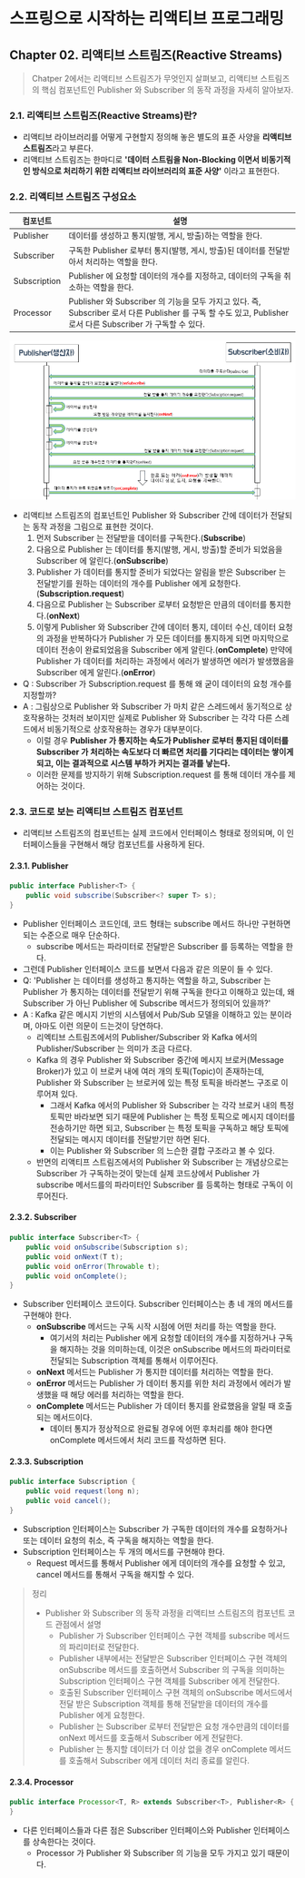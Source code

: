 # 스프링으로 시작하는 리액티브 프로그래밍
## Chapter 02. 리액티브 스트림즈(Reactive Streams)
> Chatper 2에서는 리액티브 스트림즈가 무엇인지 살펴보고, 리액티브 스트림즈의 핵심 컴포넌트인 Publisher 와 Subscriber 의 동작 과정을 자세히 알아보자.
### 2.1. 리액티브 스트림즈(Reactive Streams)란?
- 리액티브 라이브러리를 어떻게 구현할지 정의해 놓은 별도의 표준 사양을 **리액티브 스트림즈**라고 부른다.
- 리액티브 스트림즈는 한마디로 **'데이터 스트림을 Non-Blocking 이면서 비동기적인 방식으로 처리하기 위한 리액티브 라이브러리의 표준 사양'** 이라고 표현한다.

### 2.2. 리액티브 스트림즈 구성요소
| 컴포넌트         | 설명                                                                                                                         |
|--------------|----------------------------------------------------------------------------------------------------------------------------|
| Publisher    | 데이터를 생성하고 통지(발행, 게시, 방출)하는 역할을 한다.                                                                                         |
| Subscriber   | 구독한 Publisher 로부터 통지(발행, 게시, 방출)된 데이터를 전달받아서 처리하는 역할을 한다.                                                                  |
| Subscription | Publisher 에 요청할 데이터의 개수를 지정하고, 데이터의 구독을 취소하는 역할을 한다.                                                                       |
| Processor    | Publisher 와 Subscriber 의 기능을 모두 가지고 있다. 즉, Subscriber 로서 다른 Publisher 를 구독 할 수도 있고, Publisher 로서 다른 Subscriber 가 구독할 수 있다. |
![Publisher와 Subscriber의 동작 과정](../img/Publisher_And_Subscriber_Flow.png)
- 리액티브 스트림즈의 컴포넌트인 Publisher 와 Subscriber 간에 데이터가 전달되는 동작 과정을 그림으로 표현한 것이다.
  1. 먼저 Subscriber 는 전달받을 데이터를 구독한다.(**Subscribe**)
  2. 다음으로 Publisher 는 데이터를 통지(발행, 게시, 방출)할 준비가 되었음을 Subscriber 에 알린다.(**onSubscribe**)
  3. Publisher 가 데이터를 통지할 준비가 되었다는 알림을 받은 Subscriber 는 전달받기를 원하는 데이터의 개수를 Publisher 에게 요청한다.(**Subscription.request**)
  4. 다음으로 Publisher 는 Subscriber 로부터 요청받은 만큼의 데이터를 통지한다.(**onNext**)
  5. 이렇게 Publisher 와 Subscriber 간에 데이터 통지, 데이터 수신, 데이터 요청의 과정을 반복하다가 Publisher 가 모든 데이터를 통지하게 되면 마지막으로 데이터 전송이 완료되었음을 Subscriber 에게 알린다.(**onComplete**) 만약에 Publisher 가 데이터를 처리하는 과정에서 에러가 발생하면 에러가 발생했음을 Subscriber 에게 알린다.(**onError**)
- Q : Subscriber 가 Subscription.request 를 통해 왜 굳이 데이터의 요청 개수를 지정할까?
- A : 그림상으로 Publisher 와 Subscriber 가 마치 같은 스레드에서 동기적으로 상호작용하는 것처러 보이지만 실제로 Publisher 와 Subscriber 는 각각 다른 스레드에서 비동기적으로 상호작용하는 경우가 대부분이다. 
  - 이럴 경우 **Publisher 가 통지하는 속도가 Publisher 로부터 통지된 데이터를 Subscriber 가 처리하는 속도보다 더 빠르면 처리를 기다리는 데이터는 쌓이게 되고, 이는 결과적으로 시스템 부하가 커지는 결과를 낳는다.**
  - 이러한 문제를 방지하기 위해 Subscription.request 를 통해 데이터 개수를 제어하는 것이다.

### 2.3. 코드로 보는 리액티브 스트림즈 컴포넌트
- 리액티브 스트림즈의 컴포넌트는 실제 코드에서 인터페이스 형태로 정의되며, 이 인터페이스들을 구현해서 해당 컴포넌트를 사용하게 된다.
#### 2.3.1. Publisher
```java
public interface Publisher<T> {
    public void subscribe(Subscriber<? super T> s);
}
```
- Publisher 인터페이스 코드인데, 코드 형태는 subscribe 메서드 하나만 구현하면 되는 수준으로 매우 단순하다.
  - subscribe 메서드는 파라미터로 전달받은 Subscriber 를 등록하는 역할을 한다.
- 그런데 Publisher 인터페이스 코드를 보면서 다음과 같은 의문이 들 수 있다.
- Q: 'Publisher 는 데이터를 생성하고 통지하는 역할을 하고, Subscriber 는 Publisher 가 통지하는 데이터를 전달받기 위해 구독을 한다고 이해하고 있는데, 왜 Subscriber 가 아닌 Publisher 에 Subscribe 메서드가 정의되어 있을까?'
- A : Kafka 같은 메시지 기반의 시스템에서 Pub/Sub 모델을 이해하고 있는 분이라며, 아마도 이런 의문이 드는것이 당연하다.
  - 리엑티브 스트림즈에서의 Publisher/Subscriber 와 Kafka 에서의 Publisher/Subscriber 는 의미가 조금 다르다.
  - Kafka 의 경우 Publisher 와 Subscriber 중간에 메시지 브로커(Message Broker)가 있고 이 브로커 내에 여러 개의 토픽(Topic)이 존재하는데, Publisher 와 Subscriber 는 브로커에 있는 특정 토픽을 바라본느 구조로 이루어져 있다.
    - 그래서 Kafka 에서의 Publisher 와 Subscriber 는 각각 브로커 내의 특정 토픽만 바라보면 되기 때문에 Publisher 는 특정 토픽으로 메시지 데이터를 전송하기만 하면 되고, Subscriber 는 특정 토픽을 구독하고 해당 토픽에 전달되는 메시지 데이터를 전달받기만 하면 된다.
    - 이는 Publisher 와 Subscriber 의 느슨한 결합 구조라고 볼 수 있다.
  - 반면의 리액티프 스트림즈에서의 Publisher 와 Subscriber 는 개념상으로는 Subscriber 가 구독하는것이 맞는데 실제 코드상에서 Publisher 가 subscribe 메서드를의 파라미터인 Subscriber 를 등록하는 형태로 구독이 이루어진다.
#### 2.3.2. Subscriber
```java
public interface Subscriber<T> {
    public void onSubscribe(Subscription s);
    public void onNext(T t);
    public void onError(Throwable t);
    public void onComplete();
}
```
- Subscriber 인터페이스 코드이다. Subscriber 인터페이스는 총 네 개의 메서드를 구현해야 한다.
  - **onSubscribe** 메서드는 구독 시작 시점에 어떤 처리를 하는 역할을 한다.
    - 여기서의 처리는 Publisher 에게 요청할 데이터의 개수를 지정하거나 구독을 해지하는 것을 의미하는데, 이것은 onSubscribe 메서드의 파라미터로 전달되는 Subscription 객체를 통해서 이루어진다.
  - **onNext** 메서드는 Publisher 가 통지한 데이터를 처리하는 역할을 한다.
  - **onError** 메서드는 Publisher 가 데이터 통지를 위한 처리 과정에서 에러가 발생했을 때 해당 에러를 처리하는 역할을 한다.
  - **onComplete** 메서드는 Publisher 가 데이터 통지를 완료했음을 알릴 때 호출되는 메서드이다.
    - 데이터 통지가 정상적으로 완료될 경우에 어떤 후처리를 해야 한다면 onComplete 메서드에서 처리 코드를 작성하면 된다.
#### 2.3.3. Subscription
```java
public interface Subscription {
    public void request(long n);
    public void cancel();
}
```
- Subscription 인터페이스는 Subscriber 가 구독한 데이터의 개수를 요청하거나 또는 데이터 요청의 취소, 즉 구독을 해지하는 역할을 한다.
- Subscription 인터페이스는 두 개의 메서드를 구현해야 한다.
  - Request 메서드를 통해서 Publisher 에게 데이터의 개수를 요청할 수 있고, cancel 메서드를 통해서 구독을 해지할 수 있다.
> 정리
> - Publisher 와 Subscriber 의 동작 과정을 리액티브 스트림즈의 컴포넌트 코드 관점에서 설명
>   - Publisher 가 Subscriber 인터페이스 구현 객체를 subscribe 메서드의 파리미터로 전달한다.
>   - Publisher 내부에서는 전달받은 Subscriber 인터페이스 구현 객체의 onSubscribe 메서드를 호출하면서 Subscriber 의 구독을 의미하는 Subscription 인터페이스 구현 객체를 Subscriber 에게 전달한다.
>   - 호출된 Subscriber 인터페이스 구현 객체의 onSubscribe 메서드에서 전달 받은 Subscription 객체를 통해 전달받을 데이터의 개수를 Publisher 에게 요청한다.
>   - Publisher 는 Subscriber 로부터 전달받은 요청 개수만큼의 데이터를 onNext 메서드를 호출해서 Subscriber 에게 전달한다.
>   - Publisher 는 통지할 데이터가 더 이상 없을 경우 onComplete 메서드를 호출해서 Subscriber 에게 데이터 처리 종료를 알린다.

#### 2.3.4. Processor
```java
public interface Processor<T, R> extends Subscriber<T>, Publisher<R> {
}
```
- 다른 인터페이스들과 다른 점은 Subscriber 인터페이스와 Publisher 인터페이스를 상속한다는 것이다.
  - Processor 가 Publisher 와 Subscriber 의 기능을 모두 가지고 있기 때문이다.